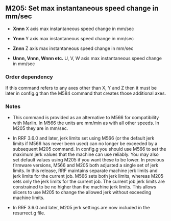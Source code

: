 ## M205: Set max instantaneous speed change in mm/sec

- **Xnnn** X axis max instantaneous speed change in mm/sec

- **Ynnn** Y axis max instantaneous speed change in mm/sec

- **Znnn** Z axis max instantaneous speed change in mm/sec

- **Unnn, Vnnn, Wnnn etc.** U, V, W axis max instantaneous speed change in mm/sec

### Order dependency

If this command refers to any axes other than X, Y and Z then it must be later in config.g than the M584 command that creates those additional axes.

### Notes

- This command is provided as an alternative to M566 for compatibility with Marlin. In M566 the units are mm/min as with all other speeds. In M205 they are in mm/sec.

- In RRF 3.6.0 and later, jerk limits set using M566 (or the default jerk limits if M566 has never been used) can no longer be exceeded by a subsequent M205 command. In config.g you should use M566 to set the maximum jerk values that the machine can use reliably. You may also set default values using M205 if you want these to be lower. In previous firmware versions, M566 and M205 both adjusted a single set of jerk limits. In this release, RRF maintains separate machine jerk limits and jerk limits for the current job. M566 sets both jerk limits, whereas M205 sets only the jerk limits for the current job. The current job jerk limits are constrained to be no higher than the machine jerk limits. This allows slicers to use M205 to change the allowed jerk without exceeding machine limits.

- In RRF 3.6.0 and later, M205 jerk settings are now included in the resurrect.g file.

